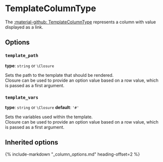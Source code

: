 # TemplateColumnType

The [:material-github: TemplateColumnType](https://github.com/Kreyu/data-table-bundle/blob/main/src/Column/Type/TemplateColumnType.php) represents a column with value displayed as a link.

## Options

### `template_path`

**type**: `string` or `\Closure`

Sets the path to the template that should be rendered.  
Closure can be used to provide an option value based on a row value, which is passed as a first argument.

### `template_vars`

**type**: `string` or `\Closure` **default**: `'#'`

Sets the variables used within the template.  
Closure can be used to provide an option value based on a row value, which is passed as a first argument.

## Inherited options

{% include-markdown "_column_options.md" heading-offset=2 %}